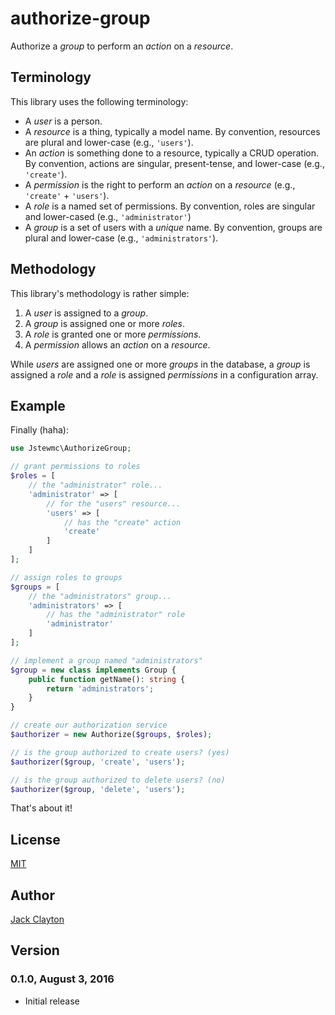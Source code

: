 # authorize-group
Authorize a _group_ to perform an _action_ on a _resource_.

## Terminology

This library uses the following terminology:

* A _user_ is a person.
* A _resource_ is a thing, typically a model name. By convention, resources are plural and lower-case (e.g., `'users'`).
* An _action_ is something done to a resource, typically a CRUD operation. By convention, actions are singular, present-tense, and lower-case (e.g., `'create'`).
* A _permission_ is the right to perform an _action_ on a _resource_ (e.g., `'create'` + `'users'`).
* A _role_ is a named set of permissions. By convention, roles are singular and lower-cased (e.g., `'administrator'`)
* A _group_ is a set of users with a _unique_ name. By convention, groups are plural and lower-case (e.g., `'administrators'`).

## Methodology

This library's methodology is rather simple:

1. A _user_ is assigned to a _group_.
2. A _group_ is assigned one or more _roles_.
3. A _role_ is granted one or more _permissions_.
4. A _permission_ allows an _action_ on a _resource_.

While _users_ are assigned one or more _groups_ in the database, a _group_ is assigned a _role_ and a _role_ is assigned _permissions_ in a configuration array.

## Example

Finally (haha):

```php
use Jstewmc\AuthorizeGroup;

// grant permissions to roles
$roles = [
    // the "administrator" role...
    'administrator' => [
        // for the "users" resource...
        'users' => [
            // has the "create" action
            'create'   
        ]
    ]
];

// assign roles to groups
$groups = [
    // the "administrators" group...
    'administrators' => [
        // has the "administrator" role
        'administrator'
    ]
];

// implement a group named "administrators"
$group = new class implements Group {
    public function getName(): string {
        return 'administrators';
    }
}

// create our authorization service
$authorizer = new Authorize($groups, $roles);

// is the group authorized to create users? (yes)
$authorizer($group, 'create', 'users');

// is the group authorized to delete users? (no)
$authorizer($group, 'delete', 'users');
```

That's about it!

## License

[MIT](https://github.com/jstewmc/authorize-group)

## Author

[Jack Clayton](mailto:clayjs0@gmail.com)

## Version

### 0.1.0, August 3, 2016

* Initial release
